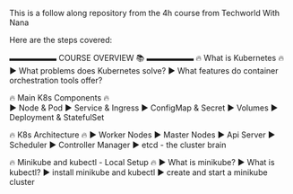 This is a follow along repository from the 4h course from Techworld With Nana

Here are the steps covered:

▬▬▬▬▬▬ COURSE OVERVIEW 📚  ▬▬▬▬▬▬
🔥  What is Kubernetes 🔥 
►  What problems does Kubernetes solve?
►  What features do container orchestration tools offer?

🔥  Main K8s Components 🔥  
►  Node & Pod
►  Service & Ingress
►  ConfigMap & Secret
►  Volumes
►  Deployment & StatefulSet

🔥  K8s Architecture 🔥
►  Worker Nodes
►  Master Nodes
►  Api Server
►  Scheduler
►  Controller Manager
►  etcd - the cluster brain

🔥  Minikube and kubectl - Local Setup 🔥
►  What is minikube?
►  What is kubectl?
►   install minikube and kubectl
►  create and start a minikube cluster
